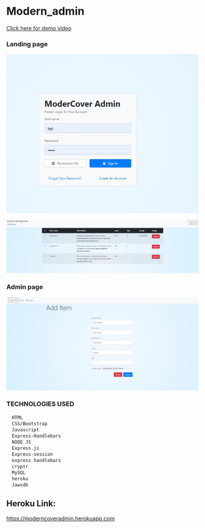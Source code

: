 # Modern_admin


[ Click here for demo video ](https://github.com/etabdi/Moderncover_admin/blob/master/app/public/img/main.JPG)

### Landing page
    
   ![Alt Text](https://github.com/etabdi/Moderncover_admin/blob/master/app/public/img/main.JPG)
    
    
    
   ![Alt Text](https://github.com/etabdi/Moderncover_admin/blob/master/app/public/img/product_manager.JPG)

### Admin  page

  ![Alt Text](https://github.com/etabdi/Moderncover_admin/blob/master/app/public/img/add_item.JPG)
   
     




 ### TECHNOLOGIES USED

      HTML
      CSS/Bootstrap
      Javascript
      Express-Handlebars
      NODE JS   
      Express.js
      Express-session
      express handlebars
      cryptr 
      MySQL 
      heroku
      Jawsdb      
    
## Heroku Link:
https://moderncoveradmin.herokuapp.com

